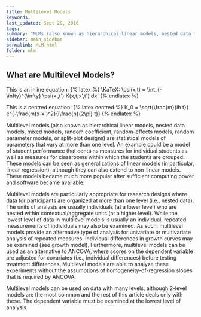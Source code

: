```yaml
---
title: Multilevel Models
keywords: 
last_updated: Sept 28, 2016
tags: 
summary: "MLMs (also known as hierarchical linear models, nested data models, mixed models, random coefficient, random-effects models, random parameter models, or split-plot designs) are statistical models of parameters that vary at more than one level."
sidebar: main_sidebar
permalink: MLM.html
folder: mlm
---
```




## What are Multilevel Models?


This is an inline equation: {% latex %} \KaTeX: \psi(x,t) = \int_{-\infty}^{\infty} \psi(x',t') K(x,t;x',t') dx' {% endlatex %}

This is a centred equation: {% latex centred %} K_0 = \sqrt{\frac{m}{ih t}} e^{-\frac{m(x-x')^2}{i\frac{h}{2\pi} t}} {% endlatex %}




Multilevel models (also known as hierarchical linear models, nested data models, mixed models, random coefficient, random-effects models, random parameter models, or split-plot designs) are statistical models of parameters that vary at more than one level. An example could be a model of student performance that contains measures for individual students as well as measures for classrooms within which the students are grouped. These models can be seen as generalizations of linear models (in particular, linear regression), although they can also extend to non-linear models. These models became much more popular after sufficient computing power and software became available.

Multilevel models are particularly appropriate for research designs where data for participants are organized at more than one level (i.e., nested data). The units of analysis are usually individuals (at a lower level) who are nested within contextual/aggregate units (at a higher level). While the lowest level of data in multilevel models is usually an individual, repeated measurements of individuals may also be examined. As such, multilevel models provide an alternative type of analysis for univariate or multivariate analysis of repeated measures. Individual differences in growth curves may be examined (see growth model). Furthermore, multilevel models can be used as an alternative to ANCOVA, where scores on the dependent variable are adjusted for covariates (i.e., individual differences) before testing treatment differences. Multilevel models are able to analyze these experiments without the assumptions of homogeneity-of-regression slopes that is required by ANCOVA.

Multilevel models can be used on data with many levels, although 2-level models are the most common and the rest of this article deals only with these. The dependent variable must be examined at the lowest level of analysis


